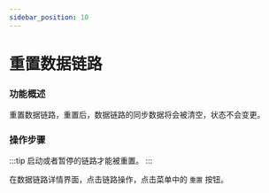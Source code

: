 ```yaml
---
sidebar_position: 10
---
```


# 重置数据链路

### 功能概述

重置数据链路，重置后，数据链路的同步数据将会被清空，状态不会变更。


### 操作步骤

:::tip
启动或者暂停的链路才能被重置。
:::

在数据链路详情界面，点击链路操作，点击菜单中的 `重置` 按钮。






